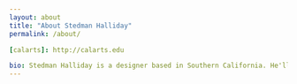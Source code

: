 ```yaml
---
layout: about
title: "About Stedman Halliday"
permalink: /about/

[calarts]: http://calarts.edu

bio: Stedman Halliday is a designer based in Southern California. He'll graduate from [California Institute of the Arts][calarts] in May 2016 with a Bachelor of Fine Arts in Graphic Design and a minor in Digital Arts. His projects involve creative direction, design, and development across multiple media, with a focus on identity systems and web media. He enjoys working in both team and freelance settings to create work that charts a diverse set of interests and social missions (from culture, to education, to clean energy).
---
```

